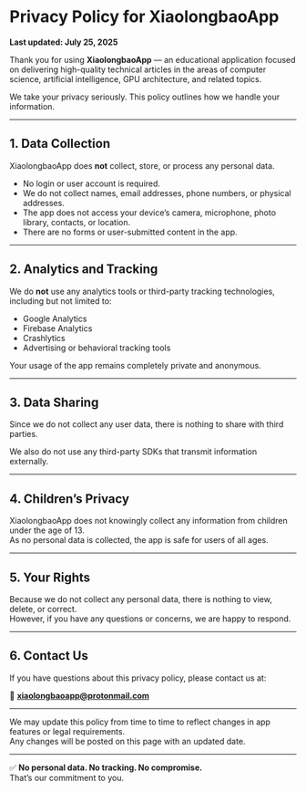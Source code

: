 # Privacy Policy for XiaolongbaoApp

**Last updated: July 25, 2025**

Thank you for using **XiaolongbaoApp** — an educational application focused on delivering high-quality technical articles in the areas of computer science, artificial intelligence, GPU architecture, and related topics.

We take your privacy seriously. This policy outlines how we handle your information.

---

## 1. Data Collection

XiaolongbaoApp does **not** collect, store, or process any personal data.

- No login or user account is required.  
- We do not collect names, email addresses, phone numbers, or physical addresses.  
- The app does not access your device’s camera, microphone, photo library, contacts, or location.  
- There are no forms or user-submitted content in the app.

---

## 2. Analytics and Tracking

We do **not** use any analytics tools or third-party tracking technologies, including but not limited to:

- Google Analytics  
- Firebase Analytics  
- Crashlytics  
- Advertising or behavioral tracking tools

Your usage of the app remains completely private and anonymous.

---

## 3. Data Sharing

Since we do not collect any user data, there is nothing to share with third parties.

We also do not use any third-party SDKs that transmit information externally.

---

## 4. Children’s Privacy

XiaolongbaoApp does not knowingly collect any information from children under the age of 13.  
As no personal data is collected, the app is safe for users of all ages.

---

## 5. Your Rights

Because we do not collect any personal data, there is nothing to view, delete, or correct.  
However, if you have any questions or concerns, we are happy to respond.

---

## 6. Contact Us

If you have questions about this privacy policy, please contact us at:

📧 **xiaolongbaoapp@protonmail.com**

---

We may update this policy from time to time to reflect changes in app features or legal requirements.  
Any changes will be posted on this page with an updated date.

---

✅ **No personal data. No tracking. No compromise.**  
That’s our commitment to you.
